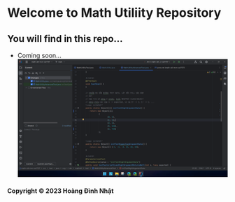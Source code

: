 # Welcome to Math Utiliity Repository

## You will find in this repo...

* Coming soon...
![Test-Shot](/screenshots/Test-Shot.png)

#### Copyright &#169; 2023 Hoàng Đình Nhật
